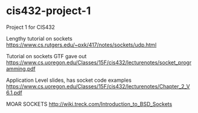 # cis432-project-1

Project 1 for CIS432


Lengthy tutorial on sockets https://www.cs.rutgers.edu/~pxk/417/notes/sockets/udp.html

Tutorial on sockets GTF gave out https://www.cs.uoregon.edu/Classes/15F/cis432/lecturenotes/socket_programming.pdf

Application Level slides, has socket code examples https://www.cs.uoregon.edu/Classes/15F/cis432/lecturenotes/Chapter_2_V6.1.pdf

MOAR SOCKETS http://wiki.treck.com/Introduction_to_BSD_Sockets
